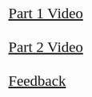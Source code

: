 <html>
<head>
<title> Video</title>
<style>
a{font-family: 'Pacifico', cursive; font-size:30px;}
</style> </head>
<body>
  
 <a href="https://www.youtube.com/watch?v=V2uEfVU5o2s"> Part 1 Video<br><br>
   <a href="https://www.youtube.com/watch?v=yzMoVPw9oQo"> Part 2 Video<br><br>
     <a href=" https://sanjana1-12thstd.github.io/Feedback-form/"> Feedback
